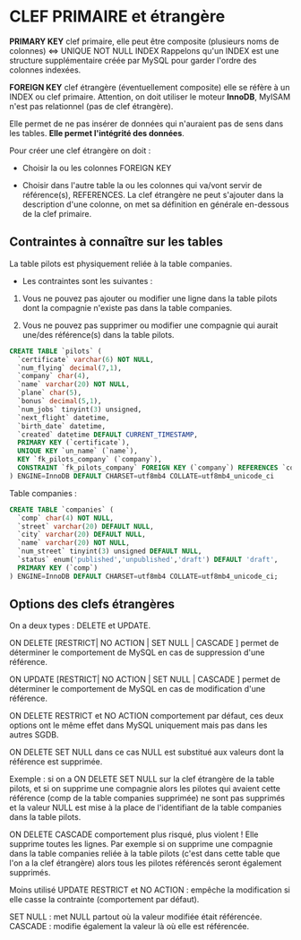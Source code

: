 # CLEF PRIMAIRE et étrangère

**PRIMARY KEY** clef primaire, elle peut être composite (plusieurs noms de colonnes) <=> UNIQUE NOT NULL INDEX
Rappelons qu'un INDEX est une structure supplémentaire créée par MySQL pour garder l'ordre des colonnes indexées.

**FOREIGN KEY** clef étrangère (éventuellement composite) elle se réfère à un INDEX ou clef primaire. Attention, on doit utiliser le moteur **InnoDB**, MyISAM n'est pas relationnel (pas de clef étrangère).

Elle permet de ne pas insérer de données qui n'auraient pas de sens dans les tables. **Elle permet l'intégrité des données**.

Pour créer une clef étrangère on doit :

- Choisir la ou les colonnes FOREIGN KEY

- Choisir dans l'autre table la ou les colonnes qui va/vont servir de référence(s), REFERENCES.
La clef étrangère ne peut s'ajouter dans la description d'une colonne, on met sa définition en générale en-dessous de la clef primaire.

## Contraintes à connaître sur les tables

La table pilots est physiquement reliée à la table companies.

- Les contraintes sont les suivantes :

1. Vous ne pouvez pas ajouter ou modifier une ligne dans la table pilots dont la compagnie n'existe pas dans la table companies.

2. Vous ne pouvez pas supprimer ou modifier une compagnie qui aurait une/des référence(s) dans la table pilots.

```sql
CREATE TABLE `pilots` (
  `certificate` varchar(6) NOT NULL,
  `num_flying` decimal(7,1),
  `company` char(4),
  `name` varchar(20) NOT NULL,
  `plane` char(5),
  `bonus` decimal(5,1),
  `num_jobs` tinyint(3) unsigned,
  `next_flight` datetime,
  `birth_date` datetime,
  `created` datetime DEFAULT CURRENT_TIMESTAMP,
  PRIMARY KEY (`certificate`),
  UNIQUE KEY `un_name` (`name`),
  KEY `fk_pilots_company` (`company`),
  CONSTRAINT `fk_pilots_company` FOREIGN KEY (`company`) REFERENCES `companies` (`comp`)
) ENGINE=InnoDB DEFAULT CHARSET=utf8mb4 COLLATE=utf8mb4_unicode_ci
```

Table companies :

```sql
CREATE TABLE `companies` (
  `comp` char(4) NOT NULL,
  `street` varchar(20) DEFAULT NULL,
  `city` varchar(20) DEFAULT NULL,
  `name` varchar(20) NOT NULL,
  `num_street` tinyint(3) unsigned DEFAULT NULL,
  `status` enum('published','unpublished','draft') DEFAULT 'draft',
  PRIMARY KEY (`comp`)
) ENGINE=InnoDB DEFAULT CHARSET=utf8mb4 COLLATE=utf8mb4_unicode_ci;
```

## Options des clefs étrangères

On a deux types : DELETE et UPDATE.

ON DELETE [RESTRICT| NO ACTION | SET NULL | CASCADE ] permet de déterminer le comportement de MySQL en cas de suppression d'une référence.

ON UPDATE [RESTRICT| NO ACTION | SET NULL | CASCADE ] permet de déterminer le comportement de MySQL en cas de modification d'une référence.

ON DELETE RESTRICT et NO ACTION comportement par défaut, ces deux options ont le même effet dans MySQL uniquement mais pas dans les autres SGDB.

ON DELETE SET NULL dans ce cas NULL est substitué aux valeurs dont la référence est supprimée.

Exemple : si on a ON DELETE SET NULL sur la clef étrangère de la table pilots, et si on supprime une compagnie alors les pilotes qui avaient cette référence (comp de la table companies supprimée) ne sont pas supprimés et la valeur NULL est mise à la place de l'identifiant de la table companies dans la table pilots.

ON DELETE CASCADE comportement plus risqué, plus violent ! Elle supprime toutes les lignes. Par exemple si on supprime une compagnie dans la table companies reliée à la table pilots (c'est dans cette table que l'on a la clef étrangère) alors tous les pilotes référencés seront également supprimés.

Moins utilisé
UPDATE RESTRICT et NO ACTION : empêche la modification si elle casse la contrainte (comportement par défaut).

SET NULL : met NULL partout où la valeur modifiée était référencée.
CASCADE : modifie également la valeur là où elle est référencée.
